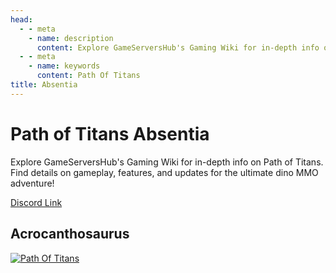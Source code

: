 ```yaml
---
head:
  - - meta
    - name: description
      content: Explore GameServersHub's Gaming Wiki for in-depth info on Path of Titans. Find details on gameplay, features, and updates for the ultimate dino MMO adventure! 
  - - meta
    - name: keywords
      content: Path Of Titans
title: Absentia
---
```


# Path of Titans Absentia

Explore GameServersHub's Gaming Wiki for in-depth info on Path of Titans. Find details on gameplay, features, and updates for the ultimate dino MMO adventure! 

[Discord Link](#)

## Acrocanthosaurus
[![Path Of Titans](https://web-cdn.alderongames.com/files/1080/conversions/Absentiaicon4-icon.jpg "Acrocanthosaurus")](./Path-of-Titans-AbsentiaAcro)

